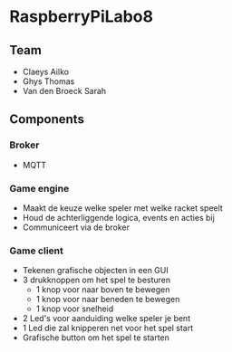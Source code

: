 # RaspberryPiLabo8

## Team
- Claeys Ailko
- Ghys Thomas
- Van den Broeck Sarah

## Components
### Broker
- MQTT
### Game engine
- Maakt de keuze welke speler met welke racket speelt
- Houd de achterliggende logica, events en acties bij 
- Communiceert via de broker
### Game client
- Tekenen grafische objecten in een GUI
- 3 drukknoppen om het spel te besturen
  - 1 knop voor naar boven te bewegen
  - 1 knop voor naar beneden te bewegen
  - 1 knop voor snelheid
- 2 Led's voor aanduiding welke speler je bent
- 1 Led die zal knipperen net voor het spel start
- Grafische button om het spel te starten
